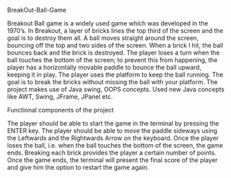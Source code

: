 BreakOut-Ball-Game

Breakout Ball game is a widely used game which was developed in the 1970’s. In Breakout, a layer of bricks lines the top third of the screen and the goal is to destroy them all. A ball moves straight around the screen, bouncing off the top and two sides of the screen. When a brick I hit, the ball bounces back and the brick is destroyed. The player loses a turn when the ball touches the bottom of the screen; to prevent this from happening, the player has a horizontally movable paddle to bounce the ball upward, keeping it in play. The player uses the platform to keep the ball running. The goal is to break the bricks without missing the ball with your platform.
The project makes use of Java swing, OOPS concepts. Used new Java concepts like AWT, Swing, JFrame, JPanel etc.

Functional components of the project

The player should be able to start the game in the terminal by pressing the ENTER key.
The player should be able to move the paddle sideways using the Leftwards and the Rightwards Arrow on the keyboard.
Once the player loses the ball, i.e. when the ball touches the bottom of the screen, the game ends.
Breaking each brick provides the player a certain number of points.
Once the game ends, the terminal will present the final score of the player and give him the option to restart the game again.
